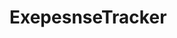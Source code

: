 # ExepesnseTracker

<!DOCTYPE html>
<html lang="en">
<head>
    <meta charset="UTF-8">
    <meta name="viewport" content="width=device-width, initial-scale=1.0">
    <title>Expense Tracker</title>
    <style>
        table {
            border-collapse: collapse;
            width: 50%;
            margin-top: 20px;
        }

        table, th, td {
            border: 1px solid black;
        }

        th, td {
            padding: 10px;
            text-align: left;
        }

        button {
            margin-top: 10px;
        }
    </style>
</head>
<body>

    <h2>Expense Tracker</h2>

    <label for="amount">Amount:</label>
    <input type="number" id="amount">

    <label for="description">Description:</label>
    <input type="text" id="description">

    <label for="category">Category:</label>
    <select id="category">
        <option value="movies">Movies</option>
        <option value="fuel">Fuel</option>
        <option value="food">Food</option>
        <option value="electricity">Electricity</option>
    </select>

    <button onclick="addExpense()">Add Expense</button>

    <table id="expenseTable">
        <thead>
            <tr>
                <th>Amount</th>
                <th>Description</th>
                <th>Category</th>
                <th>Action</th>
            </tr>
        </thead>
        <tbody></tbody>
    </table>

    <script>
        // Function to add expense
        function addExpense() {
            var amount = document.getElementById("amount").value;
            var description = document.getElementById("description").value;
            var category = document.getElementById("category").value;

            if (amount && description && category) {
                // Create a unique ID for each expense
                var expenseId = "expense_" + new Date().getTime();

                // Create expense object
                var expense = {
                    id: expenseId,
                    amount: amount,
                    description: description,
                    category: category
                };

                // Retrieve existing expenses from local storage
                var expenses = JSON.parse(localStorage.getItem("expenses")) || [];

                // Add the new expense
                expenses.push(expense);

                // Save updated expenses to local storage
                localStorage.setItem("expenses", JSON.stringify(expenses));

                // Refresh the expense table
                displayExpenses();
            }
        }

        // Function to display expenses in the table
        function displayExpenses() {
            var expenses = JSON.parse(localStorage.getItem("expenses")) || [];
            var tableBody = document.querySelector("#expenseTable tbody");

            // Clear the table body
            tableBody.innerHTML = "";

            // Populate the table with expenses
            expenses.forEach(function (expense) {
                var row = tableBody.insertRow();
                var cell1 = row.insertCell(0);
                var cell2 = row.insertCell(1);
                var cell3 = row.insertCell(2);
                var cell4 = row.insertCell(3);

                cell1.innerHTML = expense.amount;
                cell2.innerHTML = expense.description;
                cell3.innerHTML = expense.category;

                // Add buttons for delete and edit actions
                var deleteButton = document.createElement("button");
                deleteButton.innerHTML = "Delete Expense";
                deleteButton.onclick = function () {
                    deleteExpense(expense.id);
                };

                var editButton = document.createElement("button");
                editButton.innerHTML = "Edit Expense";
                editButton.onclick = function () {
                    editExpense(expense.id);
                };

                cell4.appendChild(deleteButton);
                cell4.appendChild(editButton);
            });
        }

        // Function to delete an expense
        function deleteExpense(expenseId) {
            var expenses = JSON.parse(localStorage.getItem("expenses")) || [];

            // Filter out the expense with the given ID
            var updatedExpenses = expenses.filter(function (expense) {
                return expense.id !== expenseId;
            });

            // Save the updated expenses to local storage
            localStorage.setItem("expenses", JSON.stringify(updatedExpenses));

            // Refresh the expense table
            displayExpenses();
        }

        // Function to edit an expense (not implemented in this example)
        function editExpense(expenseId) {
            // You can implement the edit functionality as needed
            alert("Edit functionality not implemented in this example");
        }

        // Display initial expenses on page load
        displayExpenses();
    </script>

</body>
</html>
